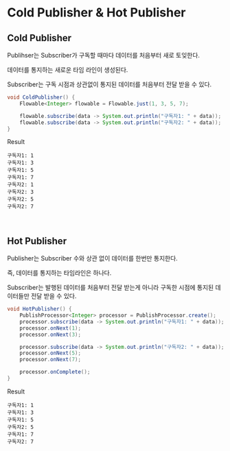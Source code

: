 # Cold Publisher & Hot Publisher

## Cold Publisher

Publihser는 Subscriber가 구독할 때마다 데이터를 처음부터 새로 토잊한다.

데이터를 통지하는 새로운 타임 라인이 생성된다.

Subscriber는 구독 시점과 상관없이 통지된 데이터를 처음부터 전달 받을 수 있다.

```java
void ColdPublisher() {
    Flowable<Integer> flowable = Flowable.just(1, 3, 5, 7);

    flowable.subscribe(data -> System.out.println("구독자1: " + data));
    flowable.subscribe(data -> System.out.println("구독자2: " + data));
}
```

Result

```
구독자1: 1
구독자1: 3
구독자1: 5
구독자1: 7
구독자2: 1
구독자2: 3
구독자2: 5
구독자2: 7
```

<br>

## Hot Publisher

Publisher는 Subscriber 수와 상관 없이 데이터를 한번만 통지한다.

즉, 데이터를 통지하는 타임라인은 하나다.

Subscriber는 발행된 데이터를 처음부터 전달 받는게 아니라 구독한 시점에 통지된 데이터들만 전달 받을 수 있다.

```java
void HotPublisher() {
    PublishProcessor<Integer> processor = PublishProcessor.create();
    processor.subscribe(data -> System.out.println("구독자1: " + data));
    processor.onNext(1);
    processor.onNext(3);

    processor.subscribe(data -> System.out.println("구독자2: " + data));
    processor.onNext(5);
    processor.onNext(7);

    processor.onComplete();
}
```

Result
```
구독자1: 1
구독자1: 3
구독자1: 5
구독자2: 5
구독자1: 7
구독자2: 7
```
